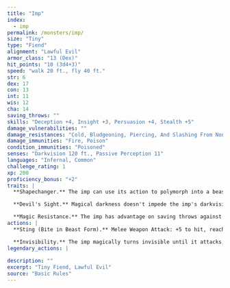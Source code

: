 ```yaml
---
title: "Imp"
index:
  - imp
permalink: /monsters/imp/
size: "Tiny"
type: "Fiend"
alignment: "Lawful Evil"
armor_class: "13 (Dex)"
hit_points: "10 (3d4+3)"
speed: "walk 20 ft., fly 40 ft."
str: 6
dex: 17
con: 13
int: 11
wis: 12
cha: 14
saving_throws: ""
skills: "Deception +4, Insight +3, Persuasion +4, Stealth +5"
damage_vulnerabilities: ""
damage_resistances: "Cold, Bludgeoning, Piercing, And Slashing From Nonmagical Weapons That Aren'T Silvered"
damage_immunities: "Fire, Poison"
condition_immunities: "Poisoned"
senses: "Darkvision 120 ft., Passive Perception 11"
languages: "Infernal, Common"
challenge_rating: 1
xp: 200
proficiency_bonus: "+2"
traits: |
  **Shapechanger.** The imp can use its action to polymorph into a beast form that resembles a rat (speed 20 ft.), a raven (20 ft., fly 60 ft.), or a spider (20 ft., climb 20 ft.), or back into its true form. Its statistics are the same in each form, except for the speed changes noted. Any equipment it is wearing or carrying isn't transformed. It reverts to its true form if it dies.

  **Devil's Sight.** Magical darkness doesn't impede the imp's darkvision.

  **Magic Resistance.** The imp has advantage on saving throws against spells and other magical effects.
actions: |
  **Sting (Bite in Beast Form).** Melee Weapon Attack: +5 to hit, reach 5 ft., one target. Hit: 5 (1d4 + 3) piercing damage, and the target must make on a DC 11 Constitution saving throw, taking 10 (3d6) poison damage on a failed save, or half as much damage on a successful one.

  **Invisibility.** The imp magically turns invisible until it attacks, or until its concentration ends (as if concentrating on a spell). Any equipment the imp wears or carries is invisible with it.  
legendary_actions: |
  
description: ""
excerpt: "Tiny Fiend, Lawful Evil"
source: "Basic Rules"
---
```

